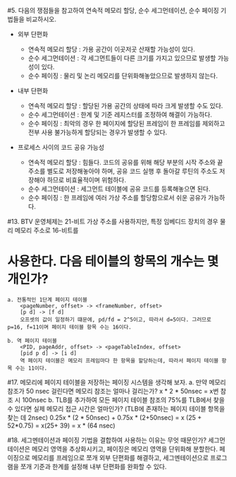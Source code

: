 #5. 다음의 쟁점들을 참고하여 연속적 메모리 할당, 순수 세그먼테이션, 순수 페이징 기법들을 비교하시오.

  - 외부 단편화
    * 연속적 메모리 할당 :
        가용 공간이 이곳저곳 산재할 가능성이 있다.
    * 순수 세그먼테이션 : 
        각 세그먼트들이 다른 크기를 가지고 있으므로 발생할 가능성이 있다.
    * 순수 페이징 : 
        물리 및 논리 메모리를 단위화해놓았으므로 발생하지 않는다.

  - 내부 단편화
    * 연속적 메모리 할당 :
        할당된 가용 공간의 상태에 따라 크게 발생할 수도 있다.
    * 순수 세그먼테이션 : 
        한계 및 기준 레지스터를 조정하여 해결이 가능하다.
    * 순수 페이징 : 
        최악의 경우 한 페이지에 할당된 프레임이 한 프레임를 제외하고 전부 사용 불가능하게 할당되는 경우가 발생할 수 있다.

  - 프로세스 사이의 코드 공유 가능성
    * 연속적 메모리 할당 :
        힘들다. 코드의 공유를 위해 해당 부분의 시작 주소와 끝 주소를 별도로 저장해놓아야 하며,
        공유 코드 실행 후 돌아갈 루틴의 주소도 저장해야 하므로 비효율적이며 위험하다.
    * 순수 세그먼테이션 :
        세그먼트 테이블에 공유 코드를 등록해놓으면 된다.
    * 순수 페이징 : 
        한 프레임에 여러 가상 주소를 할당함으로서 쉬운 공유가 가능하다.

#13. BTV 운영체제는 21-비트 가상 주소를 사용하지만, 특정 임베디드 장치의 경우 물리 메모리 주소로 16-비트를
#   사용한다. 다음 테이블의 항목의 개수는 몇 개인가?

    a. 전통적인 1단계 페이지 테이블
        <pageNumber, offset> -> <frameNumber, offset>
        [p d] -> [f d]
        오프셋의 값이 일정하기 떄문에, pd/fd = 2^5이고, 따라서 d=5이다. 그러므로 p=16, f=11이며 페이지 테이블 항목 수는 16이다.

    b. 역 페이지 테이블
        <PID, pageAddr, offset> -> <pageTableIndex, offset>
        [pid p d] -> [i d]
        역 페이지 테이블은 메모리 프레임마다 한 항목을 할당하는데, 따라서 페이지 테이블 항목 수는 11이다.

#17. 메모리에 페이지 테이블을 저장하는 페이징 시스템을 생각해 보자.
    a. 만약 메모리 참조가 50 nsec 걸린다면 메모리 참조는 얼마나 걸리는가?
        x * 2 * 50nsec = x번 참조 시 100nsec
    b. TLB를 추가하여 모든 페이지 테이블 참조의 75%를 TLB에서 찾을 수 있다면 실제 메모리 접근 시간은 얼마인가?
        (TLB에 존재하는 페이지 테이블 항목을 찾는 데 2nsec)
        0.25x * (2 * 50nsec) + 0.75x * (2+50nsec) = x (25 + 52*0.75) = x(25+ 39) = x * (64 nsec)

#18. 세그멘테이션과 페이징 기법을 결합하여 사용하는 이유는 무엇 때문인가?
    세그먼테이션은 메모리 영역을 추상화시키고, 페이징은 메모리 영역을 단위화해 분할한다.
    페이징으로 메모리를 프레임으로 쪼개 외부 단편화를 해결하고,
    세그멘테이션으로 프로그램을 쪼개 기준과 한계를 설정해 내부 단편화를 완화할 수 있다.

